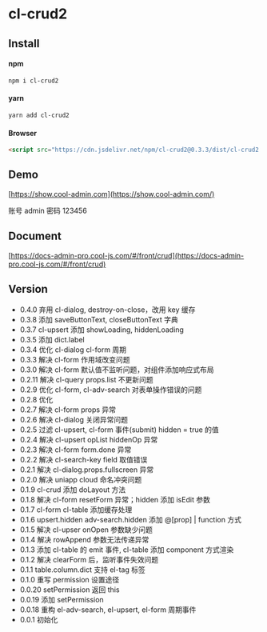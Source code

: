 # cl-crud2

## Install

#### npm

```shell
npm i cl-crud2
```

#### yarn

```shell
yarn add cl-crud2
```

#### Browser

```html
<script src="https://cdn.jsdelivr.net/npm/cl-crud2@0.3.3/dist/cl-crud2.min.js"></script>
```

## Demo

[https://show.cool-admin.com](https://show.cool-admin.com/)

账号 admin
密码 123456

## Document

[https://docs-admin-pro.cool-js.com/#/front/crud](https://docs-admin-pro.cool-js.com/#/front/crud)

## Version

-   0.4.0 弃用 cl-dialog, destroy-on-close，改用 key 缓存
-   0.3.8 添加 saveButtonText, closeButtonText 字典
-   0.3.7 cl-upsert 添加 showLoading, hiddenLoading
-   0.3.5 添加 dict.label
-   0.3.4 优化 cl-dialog cl-form 周期
-   0.3.3 解决 cl-form 作用域改变问题
-   0.3.0 解决 cl-form 默认值不监听问题，对组件添加响应式布局
-   0.2.11 解决 cl-query props.list 不更新问题
-   0.2.9 优化 cl-form, cl-adv-search 对表单操作错误的问题
-   0.2.8 优化
-   0.2.7 解决 cl-form props 异常
-   0.2.6 解决 cl-dialog 关闭异常问题
-   0.2.5 过滤 cl-upsert, cl-form 事件(submit) hidden = true 的值
-   0.2.4 解决 cl-upsert opList hiddenOp 异常
-   0.2.3 解决 cl-form form.done 异常
-   0.2.2 解决 cl-search-key field 取值错误
-   0.2.1 解决 cl-dialog.props.fullscreen 异常
-   0.2.0 解决 uniapp cloud 命名冲突问题
-   0.1.9 cl-crud 添加 doLayout 方法
-   0.1.8 解决 cl-form resetForm 异常；hidden 添加 isEdit 参数
-   0.1.7 cl-form cl-table 添加缓存处理
-   0.1.6 upsert.hidden adv-search.hidden 添加 @[prop] | function 方式
-   0.1.5 解决 cl-upser onOpen 参数缺少问题
-   0.1.4 解决 rowAppend 参数无法传递异常
-   0.1.3 添加 cl-table 的 emit 事件, cl-table 添加 component 方式渲染
-   0.1.2 解决 clearForm 后，监听事件失效问题
-   0.1.1 table.column.dict 支持 el-tag 标签
-   0.1.0 重写 permission 设置途径
-   0.0.20 setPermission 返回 this
-   0.0.19 添加 setPermission
-   0.0.18 重构 el-adv-search, el-upsert, el-form 周期事件
-   0.0.1 初始化
